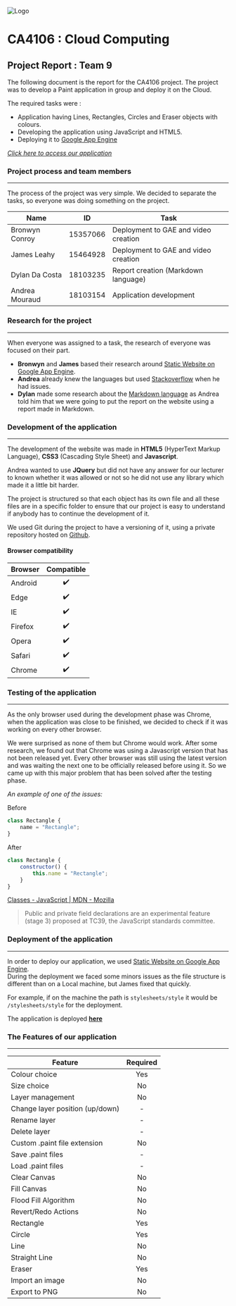![Logo](https://hardwareassociation.ie/wp-content/uploads/2017/12/Dcu-logo.png)
# CA4106 : Cloud Computing
## Project Report : Team 9

The following document is the report for the CA4106 project. The project was to develop a Paint application in group and deploy it on the Cloud.

The required tasks were : 
* Application having Lines, Rectangles, Circles and Eraser objects with colours.
* Developing the application using JavaScript and HTML5.
* Deploying it to [Google App Engine](https://cloud.google.com/appengine/)

[*Click here to access our application*](https://ca4106wepaint.appspot.com/)

### Project process and team members
***

The process of the project was very simple. We decided to separate the tasks, so everyone was doing something on the project.

| Name           | ID       | Task                                 |
|----------------|:--------:|--------------------------------------|
| Bronwyn Conroy | 15357066 | Deployment to GAE and video creation |
| James Leahy    | 15464928 | Deployment to GAE and video creation |
| Dylan Da Costa | 18103235 | Report creation (Markdown language)  |
| Andrea Mouraud | 18103154 | Application development              |

### Research for the project
***
When everyone was assigned to a task, the research of everyone was focused on their part.  
* **Bronwyn** and **James** based their research around [Static Website on Google App Engine](https://cloud.google.com/appengine/docs/standard/python/getting-started/hosting-a-static-website).  
* **Andrea** already knew the languages but used [Stackoverflow](https://stackoverflow.com/) when he had issues.
* **Dylan** made some research about the [Markdown language](https://en.wikipedia.org/wiki/Markdown)  as Andrea told him that we were going to put the report on the website using a report made in Markdown.

### Development of the application
***
The development of the website was made in **HTML5** (HyperText Markup Language), **CSS3** (Cascading Style Sheet) and **Javascript**. 

Andrea wanted to use **JQuery** but did not have any answer for our lecturer to known whether it was allowed or not so he did not use any library which made it a little bit harder.  

The project is structured so that each object has its own file and all these files are in a specific folder to ensure that our project is easy to understand if anybody has to continue the development of it.

We used Git during the project to have a versioning of it, using a private repository hosted on [Github](https://github.com).

#### Browser compatibility

| Browser       | Compatible           |
|---------------|:--------------------:|
| Android       | :heavy_check_mark:   |
| Edge          | :heavy_check_mark:   |
| IE            | :heavy_check_mark:   |
| Firefox       | :heavy_check_mark:   |
| Opera         | :heavy_check_mark:   |
| Safari        | :heavy_check_mark:   |
| Chrome        | :heavy_check_mark:   |

### Testing of the application
***
As the only browser used during the development phase was Chrome, when the application was close to be finished, we decided to check if it was working on every other browser. 

We were surprised as none of them but Chrome would work. After some research, we found out that Chrome was using a Javascript version that has not been released yet. Every other browser was still using the latest version and was waiting the next one to be officially released before using it. So we came up with this major problem that has been solved after the testing phase.

*An example of one of the issues:* 

Before
```js
class Rectangle {
    name = "Rectangle";
}
```  
After
```js
class Rectangle {
    constructor() {
        this.name = "Rectangle";
    }
}
```  
[Classes - JavaScript | MDN - Mozilla](https://developer.mozilla.org/en-US/docs/Web/JavaScript/Reference/Classes)
> Public and private field declarations are an experimental feature (stage 3) proposed at TC39, the JavaScript standards committee.

### Deployment of the application
***
In order to deploy our application, we used [Static Website on Google App Engine](https://cloud.google.com/appengine/docs/standard/python/getting-started/hosting-a-static-website).  
During the deployment we faced some minors issues as the file structure is different than on a Local machine, but James fixed that quickly.  

For example, if on the machine the path is `stylesheets/style` it would be `/stylesheets/style` for the deployment.

The application is deployed [**here**](https://ca4106wepaint.appspot.com/)

### The Features of our application
***

| Feature                          | Required |
|----------------------------------|:--------:|
| Colour choice                    | Yes      |
| Size choice                      | No       |
| Layer management                 | No       |
| Change layer position (up/down)  | -        |
| Rename layer                     | -        |
| Delete layer                     | -        |
| Custom .paint file extension     | No       |
| Save .paint files                | -        |
| Load .paint files                | -        |
| Clear Canvas                     | No       |
| Fill Canvas                      | No       |
| Flood Fill Algorithm             | No       |
| Revert/Redo Actions              | No       |
| Rectangle                        | Yes      |
| Circle                           | Yes      |
| Line                             | No       |
| Straight Line                    | No       |
| Eraser                           | Yes      |
| Import an image                  | No       |
| Export to PNG                    | No       |
